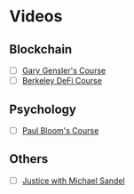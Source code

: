# Videos

## Blockchain

- [ ] [Gary Gensler's Course](https://www.youtube.com/watch?v=EH6vE97qIP4&list=PLUl4u3cNGP63UUkfL0onkxF6MYgVa04Fn)
- [ ] [Berkeley DeFi Course](https://berkeley-defi.github.io/f21)

## Psychology

- [ ] [Paul Bloom's Course](https://www.youtube.com/watch?v=P3FKHH2RzjI&list=PL6A08EB4EEFF3E91F)

## Others

- [ ] [Justice with Michael Sandel](https://www.youtube.com/watch?v=kBdfcR-8hEY&list=PL30C13C91CFFEFEA6)
